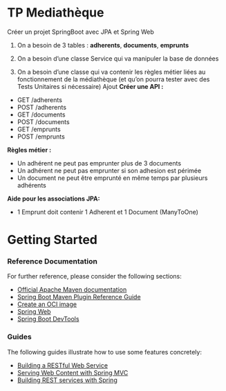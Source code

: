 # TP Mediathèque

Créer un projet SpringBoot avec JPA et Spring Web

1. On a besoin de 3 tables : **adherents**, **documents**, **emprunts**

2. On a besoin d’une classe Service qui va manipuler la base de données

3. On a besoin d’une classe qui va contenir les règles métier liées au fonctionnement de la médiathèque (et qu’on pourra
   tester avec des Tests Unitaires si nécessaire)
   Ajout
   **Créer une API :**

* GET /adherents
* POST /adherents
* GET /documents
* POST /documents
* GET /emprunts
* POST /emprunts

**Règles métier :**

* Un adhérent ne peut pas emprunter plus de 3 documents
* Un adhérent ne peut pas emprunter si son adhesion est périmée
* Un document ne peut être emprunté en même temps par plusieurs adhérents

**Aide pour les associations JPA:**

* 1 Emprunt doit contenir 1 Adherent et 1 Document (ManyToOne)

# Getting Started

### Reference Documentation

For further reference, please consider the following sections:

* [Official Apache Maven documentation](https://maven.apache.org/guides/index.html)
* [Spring Boot Maven Plugin Reference Guide](https://docs.spring.io/spring-boot/docs/3.2.2/maven-plugin/reference/html/)
* [Create an OCI image](https://docs.spring.io/spring-boot/docs/3.2.2/maven-plugin/reference/html/#build-image)
* [Spring Web](https://docs.spring.io/spring-boot/docs/3.2.2/reference/htmlsingle/index.html#web)
* [Spring Boot DevTools](https://docs.spring.io/spring-boot/docs/3.2.2/reference/htmlsingle/index.html#using.devtools)

### Guides

The following guides illustrate how to use some features concretely:

* [Building a RESTful Web Service](https://spring.io/guides/gs/rest-service/)
* [Serving Web Content with Spring MVC](https://spring.io/guides/gs/serving-web-content/)
* [Building REST services with Spring](https://spring.io/guides/tutorials/rest/)

